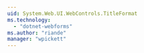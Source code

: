 ```yaml
---
uid: System.Web.UI.WebControls.TitleFormat
ms.technology: 
  - "dotnet-webforms"
ms.author: "riande"
manager: "wpickett"
---
```

